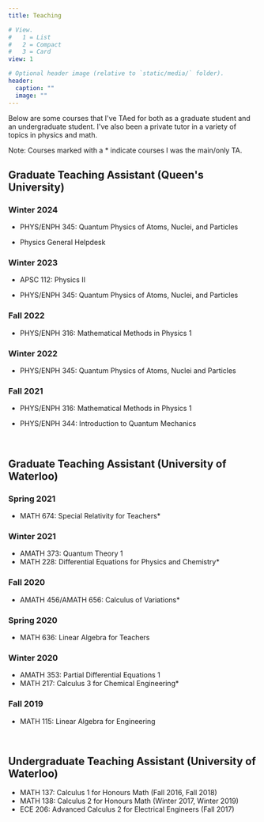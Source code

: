 ```yaml
---
title: Teaching

# View.
#   1 = List
#   2 = Compact
#   3 = Card
view: 1

# Optional header image (relative to `static/media/` folder).
header:
  caption: ""
  image: ""
---
```


Below are some courses that I've TAed for both as a graduate student and an undergraduate student. I've also been a private tutor in a variety of topics in physics and math. 

Note: Courses marked with a * indicate courses I was the main/only TA.

## Graduate Teaching Assistant (Queen's University)

### Winter 2024

- PHYS/ENPH 345: Quantum Physics of Atoms, Nuclei, and Particles

- Physics General Helpdesk

### Winter 2023

- APSC 112: Physics II

- PHYS/ENPH 345: Quantum Physics of Atoms, Nuclei, and Particles

### Fall 2022

- PHYS/ENPH 316: Mathematical Methods in Physics 1

### Winter 2022

- PHYS/ENPH 345: Quantum Physics of Atoms, Nuclei and Particles

### Fall 2021

- PHYS/ENPH 316: Mathematical Methods in Physics 1

- PHYS/ENPH 344: Introduction to Quantum Mechanics
  
  &nbsp;

## Graduate Teaching Assistant (University of Waterloo)

### Spring 2021

- MATH 674: Special Relativity for Teachers*

### Winter 2021

- AMATH 373: Quantum Theory 1
- MATH 228: Differential Equations for Physics and Chemistry*

### Fall 2020

- AMATH 456/AMATH 656: Calculus of Variations*

### Spring 2020

- MATH 636: Linear Algebra for Teachers

### Winter 2020

- AMATH 353: Partial Differential Equations 1
- MATH 217: Calculus 3 for Chemical Engineering*

### Fall 2019

- MATH 115: Linear Algebra for Engineering

&nbsp;

## Undergraduate Teaching Assistant (University of Waterloo)

- MATH 137: Calculus 1 for Honours Math (Fall 2016, Fall 2018)
- MATH 138: Calculus 2 for Honours Math (Winter 2017, Winter 2019)
- ECE 206: Advanced Calculus 2 for Electrical Engineers (Fall 2017)
